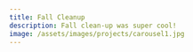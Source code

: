 ```yaml
---
title: Fall Cleanup
description: Fall clean-up was super cool!
image: /assets/images/projects/carousel1.jpg
---
```

